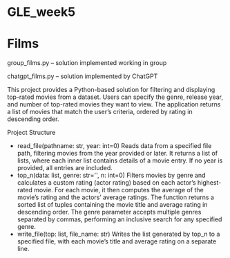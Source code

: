 # GLE_week5
# Films

group_films.py – solution implemented working in group


chatgpt_films.py – solution implemented by ChatGPT


This project provides a Python-based solution for filtering and displaying top-rated movies from a dataset. Users can specify the genre, release year, and number of top-rated movies they want to view. The application returns a list of movies that match the user’s criteria, ordered by rating in descending order.

Project Structure
- read_file(pathname: str, year: int=0)
Reads data from a specified file path, filtering movies from the year provided or later. It returns a list of lists, where each inner list contains details of a movie entry. If no year is provided, all entries are included.
- top_n(data: list, genre: str='', n: int=0)
Filters movies by genre and calculates a custom rating (actor rating) based on each actor’s highest-rated movie. For each movie, it then computes the average of the movie’s rating and the actors’ average ratings. The function returns a sorted list of tuples containing the movie title and average rating in descending order. The genre parameter accepts multiple genres separated by commas, performing an inclusive search for any specified genre.
- write_file(top: list, file_name: str)
Writes the list generated by top_n to a specified file, with each movie’s title and average rating on a separate line.
